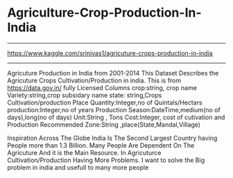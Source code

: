 # Agriculture-Crop-Production-In-India
****
https://www.kaggle.com/srinivas1/agricuture-crops-production-in-india
****
Agricuture Production in India from 2001-2014
This Dataset Describes the Agricuture Crops Cultivation/Production in india. This is from https://data.gov.in/ fully Licensed
Columns
crop:string, crop name
Variety:string,crop subsidary name
state: string,Crops Cultivation/production Place
Quantity:Integer,no of Quintals/Hectars
production:Integer,no of years Production
Season:DateTime,medium(no of days),long(no of days)
Unit:String , Tons
Cost:Integer, cost of cutivation and Production
Recommended Zone:String ,place(State,Mandal,Village)

Inspiration
Across The Globe India Is The Second Largest Country having People more than 1.3 Billion.
Many People Are Dependent On The Agricuture And it is the Main Resource.
In Agricuturce Cultivation/Production Having More Problems.
I want to solve the Big problem in india and usefull to many more people
